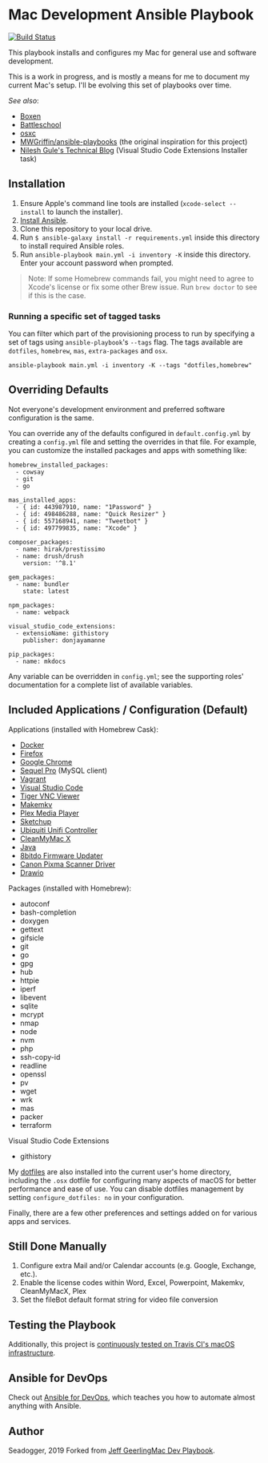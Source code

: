 # Mac Development Ansible Playbook

[![Build Status](https://travis-ci.org/geerlingguy/mac-dev-playbook.svg?branch=master)](https://travis-ci.org/geerlingguy/mac-dev-playbook)

This playbook installs and configures my Mac for general use and software development.

This is a work in progress, and is mostly a means for me to document my current Mac's setup. I'll be evolving this set of playbooks over time.

*See also*:

  - [Boxen](https://github.com/boxen)
  - [Battleschool](http://spencer.gibb.us/blog/2014/02/03/introducing-battleschool)
  - [osxc](https://github.com/osxc)
  - [MWGriffin/ansible-playbooks](https://github.com/MWGriffin/ansible-playbooks) (the original inspiration for this project)
  - [Nilesh Gule's Technical Blog](https://www.handsonarchitect.com/2017/07/setup-macbook-almost-at-speed-of-light.html) (Visual Studio Code Extensions Installer task)

## Installation

  1. Ensure Apple's command line tools are installed (`xcode-select --install` to launch the installer).
  2. [Install Ansible](http://docs.ansible.com/intro_installation.html).
  3. Clone this repository to your local drive.
  4. Run `$ ansible-galaxy install -r requirements.yml` inside this directory to install required Ansible roles.
  5. Run `ansible-playbook main.yml -i inventory -K` inside this directory. Enter your account password when prompted.

> Note: If some Homebrew commands fail, you might need to agree to Xcode's license or fix some other Brew issue. Run `brew doctor` to see if this is the case.

### Running a specific set of tagged tasks

You can filter which part of the provisioning process to run by specifying a set of tags using `ansible-playbook`'s `--tags` flag. The tags available are `dotfiles`, `homebrew`, `mas`, `extra-packages` and `osx`.

    ansible-playbook main.yml -i inventory -K --tags "dotfiles,homebrew"

## Overriding Defaults

Not everyone's development environment and preferred software configuration is the same.

You can override any of the defaults configured in `default.config.yml` by creating a `config.yml` file and setting the overrides in that file. For example, you can customize the installed packages and apps with something like:

    homebrew_installed_packages:
      - cowsay
      - git
      - go
    
    mas_installed_apps:
      - { id: 443987910, name: "1Password" }
      - { id: 498486288, name: "Quick Resizer" }
      - { id: 557168941, name: "Tweetbot" }
      - { id: 497799835, name: "Xcode" }
    
    composer_packages:
      - name: hirak/prestissimo
      - name: drush/drush
        version: '^8.1'
    
    gem_packages:
      - name: bundler
        state: latest
    
    npm_packages:
      - name: webpack
    
    visual_studio_code_extensions:
      - extensioName: githistory
        publisher: donjayamanne
    
    pip_packages:
      - name: mkdocs

Any variable can be overridden in `config.yml`; see the supporting roles' documentation for a complete list of available variables.

## Included Applications / Configuration (Default)

Applications (installed with Homebrew Cask):

  - [Docker](https://www.docker.com/)
  - [Firefox](https://www.mozilla.org/en-US/firefox/new/)
  - [Google Chrome](https://www.google.com/chrome/)
  - [Sequel Pro](https://www.sequelpro.com/) (MySQL client)
  - [Vagrant](https://www.vagrantup.com/)
  - [Visual Studio Code](https://code.visualstudio.com)
  - [Tiger VNC Viewer](https://tigervnc.org)
  - [Makemkv](https://makemkv.com)
  - [Plex Media Player](https://www.plex.tv)
  - [Sketchup](https://www.sketchup.com)
  - [Ubiquiti Unifi Controller](https://unifi-network.ui.com)
  - [CleanMyMac X](https://macpaw.com)
  - [Java](https://www.java.com/en/)
  - [8bitdo Firmware Updater](https://www.8bitdo.com)
  - [Canon Pixma Scanner Driver](https://global.canon/en/)
  - [Drawio](https://www.draw.io)

Packages (installed with Homebrew):

  - autoconf
  - bash-completion
  - doxygen
  - gettext
  - gifsicle
  - git
  - go
  - gpg
  - hub
  - httpie
  - iperf
  - libevent
  - sqlite
  - mcrypt
  - nmap
  - node
  - nvm
  - php
  - ssh-copy-id
  - readline
  - openssl
  - pv
  - wget
  - wrk
  - mas
  - packer
  - terraform

Visual Studio Code Extensions

  - githistory

My [dotfiles](https://github.com/seadogger/dotfiles) are also installed into the current user's home directory, including the `.osx` dotfile for configuring many aspects of macOS for better performance and ease of use. You can disable dotfiles management by setting `configure_dotfiles: no` in your configuration.

Finally, there are a few other preferences and settings added on for various apps and services.

## Still Done Manually

  1. Configure extra Mail and/or Calendar accounts (e.g. Google, Exchange, etc.).
  2. Enable the license codes within Word, Excel, Powerpoint, Makemkv, CleanMyMacX, Plex
  3. Set the fileBot default format string for video file conversion

## Testing the Playbook

Additionally, this project is [continuously tested on Travis CI's macOS infrastructure](https://travis-ci.org/geerlingguy/mac-dev-playbook).

## Ansible for DevOps

Check out [Ansible for DevOps](https://www.ansiblefordevops.com/), which teaches you how to automate almost anything with Ansible.

## Author

Seadogger, 2019 Forked from [Jeff Geerling](https://www.jeffgeerling.com/)[Mac Dev Playbook](https://github.com/geerlingguy/mac-dev-playbook).
